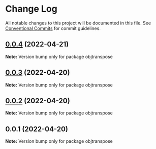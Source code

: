 # Change Log

All notable changes to this project will be documented in this file.
See [Conventional Commits](https://conventionalcommits.org) for commit guidelines.

## [0.0.4](https://github.com/snomiao/js/compare/objtranspose@0.0.3...objtranspose@0.0.4) (2022-04-21)

**Note:** Version bump only for package objtranspose

## [0.0.3](https://github.com/snomiao/js/compare/objtranspose@0.0.2...objtranspose@0.0.3) (2022-04-20)

**Note:** Version bump only for package objtranspose

## [0.0.2](https://github.com/snomiao/js/compare/objtranspose@0.0.1...objtranspose@0.0.2) (2022-04-20)

**Note:** Version bump only for package objtranspose

## 0.0.1 (2022-04-20)

**Note:** Version bump only for package objtranspose
